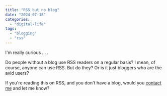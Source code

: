 ```yaml
---
title: "RSS but no blog"
date: "2024-07-18"
categories: 
  - "digital-life"
tags: 
  - "blogging"
  - "rss"
---
```


I'm really curious . . .

Do people without a blog use RSS readers on a regular basis? I mean, of course, anyone can use RSS. But do they? Or is it just bloggers who are the avid users?

If you're reading this on RSS, and you don't have a blog, would you [contact me](https://thoughts.uncountable.uk/contact-me/) and let me know?
